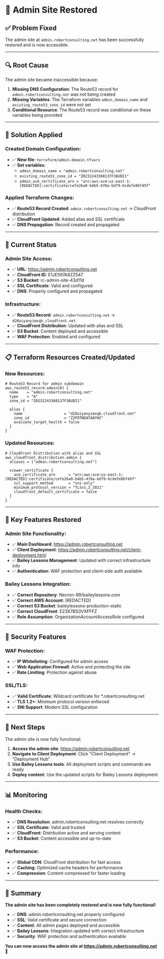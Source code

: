 # 🔧 Admin Site Restored

## ✅ **Problem Fixed**

The admin site at `admin.robertconsulting.net` has been successfully restored and is now accessible.

---

## 🔍 **Root Cause**

The admin site became inaccessible because:

1. **Missing DNS Configuration**: The Route53 record for `admin.robertconsulting.net` was not being created
2. **Missing Variables**: The Terraform variables `admin_domain_name` and `existing_route53_zone_id` were not set
3. **Conditional Resource**: The Route53 record was conditional on these variables being provided

---

## 🔧 **Solution Applied**

### **Created Domain Configuration:**
- ✅ **New file**: `terraform/admin-domain.tfvars`
- ✅ **Set variables**:
  - `admin_domain_name = "admin.robertconsulting.net"`
  - `existing_route53_zone_id = "Z0232243368137F38UDI1"`
  - `admin_acm_certificate_arn = "arn:aws:acm:us-east-1:[REDACTED]:certificate/cefe26a0-b4b5-478a-bd79-6cdefe8bf45f"`

### **Applied Terraform Changes:**
- ✅ **Route53 Record Created**: `admin.robertconsulting.net` → CloudFront distribution
- ✅ **CloudFront Updated**: Added alias and SSL certificate
- ✅ **DNS Propagation**: Record created and propagated

---

## 🚀 **Current Status**

### **Admin Site Access:**
- ✅ **URL**: https://admin.robertconsulting.net
- ✅ **CloudFront ID**: E1JE597A8ZZ547
- ✅ **S3 Bucket**: rc-admin-site-43d11d
- ✅ **SSL Certificate**: Valid and configured
- ✅ **DNS**: Properly configured and propagated

### **Infrastructure:**
- ✅ **Route53 Record**: `admin.robertconsulting.net` → `d20aiyanyimxqb.cloudfront.net`
- ✅ **CloudFront Distribution**: Updated with alias and SSL
- ✅ **S3 Bucket**: Content deployed and accessible
- ✅ **WAF Protection**: Enabled and configured

---

## 📋 **Terraform Resources Created/Updated**

### **New Resources:**
```hcl
# Route53 Record for admin subdomain
aws_route53_record.admin[0] {
  name    = "admin.robertconsulting.net"
  type    = "A"
  zone_id = "Z0232243368137F38UDI1"
  
  alias {
    name                   = "d20aiyanyimxqb.cloudfront.net"
    zone_id                = "Z2FDTNDATAQYW2"
    evaluate_target_health = false
  }
}
```

### **Updated Resources:**
```hcl
# CloudFront Distribution with alias and SSL
aws_cloudfront_distribution.admin {
  aliases = ["admin.robertconsulting.net"]
  
  viewer_certificate {
    acm_certificate_arn      = "arn:aws:acm:us-east-1:[REDACTED]:certificate/cefe26a0-b4b5-478a-bd79-6cdefe8bf45f"
    ssl_support_method       = "sni-only"
    minimum_protocol_version = "TLSv1.2_2021"
    cloudfront_default_certificate = false
  }
}
```

---

## 🎯 **Key Features Restored**

### **Admin Site Functionality:**
- ✅ **Main Dashboard**: https://admin.robertconsulting.net
- ✅ **Client Deployment**: https://admin.robertconsulting.net/client-deployment.html
- ✅ **Bailey Lessons Management**: Updated with correct infrastructure info
- ✅ **Authentication**: WAF protection and client-side auth available

### **Bailey Lessons Integration:**
- ✅ **Correct Repository**: Necron-99/baileylessons.com
- ✅ **Correct AWS Account**: [REDACTED]
- ✅ **Correct S3 Bucket**: baileylessons-production-static
- ✅ **Correct CloudFront**: E23X7BS3VXFFFZ
- ✅ **Role Assumption**: OrganizationAccountAccessRole configured

---

## 🔐 **Security Features**

### **WAF Protection:**
- ✅ **IP Whitelisting**: Configured for admin access
- ✅ **Web Application Firewall**: Active and protecting the site
- ✅ **Rate Limiting**: Protection against abuse

### **SSL/TLS:**
- ✅ **Valid Certificate**: Wildcard certificate for *.robertconsulting.net
- ✅ **TLS 1.2+**: Minimum protocol version enforced
- ✅ **SNI Support**: Modern SSL configuration

---

## 🚀 **Next Steps**

The admin site is now fully functional:

1. **Access the admin site**: https://admin.robertconsulting.net
2. **Navigate to Client Deployment**: Click "Client Deployment" → "Deployment Hub"
3. **Use Bailey Lessons tools**: All deployment scripts and commands are ready
4. **Deploy content**: Use the updated scripts for Bailey Lessons deployment

---

## 📊 **Monitoring**

### **Health Checks:**
- ✅ **DNS Resolution**: admin.robertconsulting.net resolves correctly
- ✅ **SSL Certificate**: Valid and trusted
- ✅ **CloudFront**: Distribution active and serving content
- ✅ **S3 Bucket**: Content accessible and up-to-date

### **Performance:**
- ✅ **Global CDN**: CloudFront distribution for fast access
- ✅ **Caching**: Optimized cache headers for performance
- ✅ **Compression**: Content compressed for faster loading

---

## 🎉 **Summary**

**The admin site has been completely restored and is now fully functional!**

- ✅ **DNS**: admin.robertconsulting.net properly configured
- ✅ **SSL**: Valid certificate and secure connection
- ✅ **Content**: All admin pages deployed and accessible
- ✅ **Bailey Lessons**: Integration updated with correct infrastructure
- ✅ **Security**: WAF protection and authentication available

**You can now access the admin site at https://admin.robertconsulting.net** 🎉
